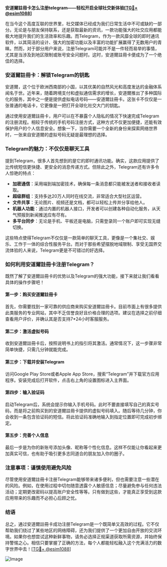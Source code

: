 **安道爾註冊卡怎么注册telegram——轻松开启全球社交新体验[[TG💪+ @esim1088](https://t.me/s/esim1088)]**

在当今这个高度互联的世界里，社交媒体已经成为我们日常生活中不可或缺的一部分。无论是与朋友保持联系，还是获取最新的资讯，一款功能强大的社交应用都能极大地提升我们的生活效率和乐趣。而Telegram，作为一款风靡全球的即时通讯软件，以其简洁的设计、强大的加密功能以及丰富的功能扩展赢得了无数用户的青睐。然而，对于部分用户来说，注册Telegram可能并不是一件轻而易举的事情，尤其是当涉及到地区限制或账号安全问题时。这时，安道爾註冊卡便成为了一个绝佳的选择。

### 安道爾註冊卡：解锁Telegram的钥匙

安道爾，这个位于欧洲西南部的小国，以其优美的自然风光和高度发达的金融体系闻名于世。近年来，随着跨境支付和虚拟通信需求的增长，安道爾推出了多种国际化的服务，其中之一便是提供虚拟电话号码——安道爾註冊卡。这张卡不仅仅是一张普通的电话卡，它更像是一把打开全球化社交大门的钥匙。

通过使用安道爾註冊卡，用户可以在不暴露个人隐私的情况下快速完成Telegram的注册流程。相较于传统的手机号码注册方式，这种方式不仅更加便捷，还能有效保护用户的个人信息安全。想象一下，当你需要一个全新的身份来探索网络世界时，一张来自安道爾的虚拟号码无疑是最理想的选择。

### Telegram的魅力：不仅仅是聊天工具

提到Telegram，很多人首先想到的是它的即时通讯功能。确实，这款应用提供了比传统短信更快捷、更安全的消息传递方式。但除此之外，Telegram还有许多令人惊艳的特点：

- **加密通信**：采用端到端加密技术，确保每一条消息都只能被发送者和接收者读取。
- **超级群组**：支持多达20万人同时在线交流，非常适合大型社区运营。
- **文件共享**：无论图片、视频还是文档，都可以轻松上传并分享给他人。
- **机器人功能**：通过内置的机器人接口，开发者可以创建各种自动化服务，从天气预报到新闻推送应有尽有。
- **多平台同步**：无论是手机、平板还是电脑，只需登录同一个账户即可实现无缝切换。

这些特点使得Telegram不仅仅是一款简单的聊天工具，更像是一个集社交、娱乐、工作于一体的综合性服务平台。而对于那些希望摆脱地域限制、享受无国界交流体验的人来说，Telegram更是不可错过的好选择。

### 如何利用安道爾註冊卡注册Telegram？

既然了解了安道爾註冊卡的优势以及Telegram的强大功能，接下来就让我们看看具体的操作步骤吧！

#### 第一步：购买安道爾註冊卡
首先，你需要找到一家可靠的供应商来购买安道爾註冊卡。目前市面上有很多提供此类服务的专业网站，其中不乏信誉良好且价格合理的选项。建议在选择之前仔细查看用户评价，并确认其是否支持7*24小时客服服务。

#### 第二步：激活虚拟号码
收到安道爾註冊卡后，按照说明书上的指引将其激活。通常情况下，这一步骤非常简单快捷，只需几分钟就能完成。

#### 第三步：下载并安装Telegram
访问Google Play Store或者Apple App Store，搜索“Telegram”并下载官方应用程序。安装完成后打开软件，点击右上角的设置图标进入主界面。

#### 第四步：输入验证码
启动Telegram后，系统会提示你输入手机号码。此时不要直接填写自己的真实号码，而是将之前购买到的安道爾註冊卡提供的虚拟号码填入。随后等待几分钟，你会收到一条包含验证码的短信。将此验证码准确地输入到指定位置即可完成初步绑定。

#### 第五步：完善个人信息
最后一步是为你的新账号添加头像、昵称等个性化信息。这样不仅能让你看起来更加真实可信，也有助于吸引更多志同道合的朋友加入你的圈子。

### 注意事项：谨慎使用避免风险

尽管使用安道爾註冊卡注册Telegram能够带来诸多便利，但也需要注意一些潜在的风险。例如，在使用过程中切勿随意透露个人敏感信息；尽量避免参与任何违法活动；定期更改密码以提高账户安全性等等。只有做到这些，才能真正享受到这款应用带来的乐趣而不必担心后顾之忧。

### 结语

总之，通过安道爾註冊卡成功注册Telegram是一个既简单又高效的过程。它不仅帮助我们绕过了某些地区的网络障碍，还为我们提供了一个更加自由开放的交流环境。如果你也想尝试这种新鲜事物，请务必选择正规渠道获取所需资源，并始终保持警惕之心。相信只要掌握了正确的方法，每个人都能轻松融入这个充满活力的数字世界中去！[[TG💪+ @esim1088](https://t.me/s/esim1088)]

![Image](https://i.postimg.cc/4NQfJmqS/Snipaste-2025-05-13-00-14-12.png)